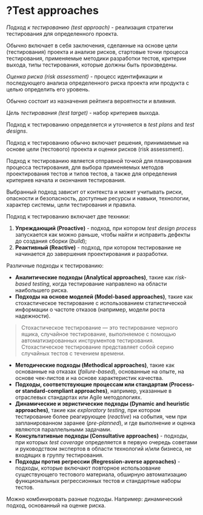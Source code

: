 # ?Test approaches

_Подход к тестированию (test approach)_ - реализация стратегии тестирования для определенного проекта.

Обычно включает в себя заключения, сделанные на основе цели (тестирования) проекта и анализе рисков, стартовые точки процесса тестирования, применяемые методики разработки тестов, критерии выхода, типы тестирования, которые должны быть произведены.

_Оценка риска (risk assessment)_ - процесс идентификации и последующего анализа определенного риска проекта или продукта с целью определить его уровень.

Обычно состоит из назначения рейтинга вероятности и влияния.

_Цель тестирования (test target)_ - набор критериев выхода.

Подход к тестированию определяется и уточняется в _test plans_ and _test designs_.

Подход к тестированию обычно включает решения, принимаемые на основе цели (тестового) проекта и оценки рисков (risk assessment).

Подход к тестированию является отправной точкой для планирования процесса тестирования, для выбора применяемых методов проектирования тестов и типов тестов, а также для определения критериев начала и окончания тестирования.

Выбранный подход зависит от контекста и может учитывать риски, опасности и безопасность, доступные ресурсы и навыки, технологии, характер системы, цели тестирования и правила.

Подход к тестированию включает две техники:

1. __Упреждающий (Proactive)__ - подход, при котором _test design process_ запускается как можно раньше, чтобы найти и исправить дефекты до создания сборки (_build_);
2. __Реактивный (Reactive)__ - подход, при котором тестирование не начинается до завершения проектирования и разработки.

Различные подходы к тестированию:

* __Аналитические подходы (Analytical approaches)__, такие как _risk-based testing_, когда тестирование направлено на области наибольшего риска.
* __Подходы на основе моделей (Model-based approaches)__, такие как стохастическое тестирование с использованием статистической информации о частоте отказов (например, модели роста надежности).

> Стохастическое тестирование — это тестирование черного ящика, случайное тестирование, выполняемое с помощью автоматизированных инструментов тестирования. Стохастическое тестирование представляет собой серию случайных тестов с течением времени.

* __Методические подходы (Methodical approaches)__, такие как основанные на отказах (_failure-based_), основанные на опыте, на основе чек-листов и на основе характеристик качества.
* __Подходы, соответствующие процессам или стандартам (Process- or standard-compliant approaches)__, например, указанные в отраслевых стандартах или Agile методологиях.
* __Динамические и эвристические подходы (Dynamic and heuristic approaches)__, такие как _exploratory testing_, при котором тестирование более реагирующее (_reactive_) на события, чем при запланированном заранее (_pre-planned_), и где выполнение и оценка являются параллельными задачами.
* __Консультативные подходы (Consultative approaches)__ - подходы, при которых _test coverage_ определяется в первую очередь советами и руководством экспертов в области технологий и/или бизнеса, не входящих в группу тестирования.
* __Подходы против регрессии (Regression-averse approaches)__ - подходы, которые включают повторное использование существующего тестового материала, обширную автоматизацию функциональных регрессионных тестов и стандартные наборы тестов.

Можно комбинировать разные подходы. Например: динамический подход, основанный на оценке риска.
